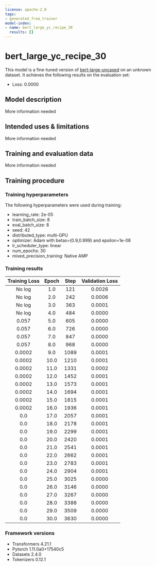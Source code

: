 ```yaml
---
license: apache-2.0
tags:
- generated_from_trainer
model-index:
- name: bert_large_yc_recipe_30
  results: []
---
```


<!-- This model card has been generated automatically according to the information the Trainer had access to. You
should probably proofread and complete it, then remove this comment. -->

# bert_large_yc_recipe_30

This model is a fine-tuned version of [bert-large-uncased](https://huggingface.co/bert-large-uncased) on an unknown dataset.
It achieves the following results on the evaluation set:
- Loss: 0.0000

## Model description

More information needed

## Intended uses & limitations

More information needed

## Training and evaluation data

More information needed

## Training procedure

### Training hyperparameters

The following hyperparameters were used during training:
- learning_rate: 2e-05
- train_batch_size: 8
- eval_batch_size: 8
- seed: 42
- distributed_type: multi-GPU
- optimizer: Adam with betas=(0.9,0.999) and epsilon=1e-08
- lr_scheduler_type: linear
- num_epochs: 30
- mixed_precision_training: Native AMP

### Training results

| Training Loss | Epoch | Step | Validation Loss |
|:-------------:|:-----:|:----:|:---------------:|
| No log        | 1.0   | 121  | 0.0026          |
| No log        | 2.0   | 242  | 0.0006          |
| No log        | 3.0   | 363  | 0.0001          |
| No log        | 4.0   | 484  | 0.0000          |
| 0.057         | 5.0   | 605  | 0.0000          |
| 0.057         | 6.0   | 726  | 0.0000          |
| 0.057         | 7.0   | 847  | 0.0000          |
| 0.057         | 8.0   | 968  | 0.0000          |
| 0.0002        | 9.0   | 1089 | 0.0001          |
| 0.0002        | 10.0  | 1210 | 0.0001          |
| 0.0002        | 11.0  | 1331 | 0.0002          |
| 0.0002        | 12.0  | 1452 | 0.0001          |
| 0.0002        | 13.0  | 1573 | 0.0001          |
| 0.0002        | 14.0  | 1694 | 0.0001          |
| 0.0002        | 15.0  | 1815 | 0.0001          |
| 0.0002        | 16.0  | 1936 | 0.0001          |
| 0.0           | 17.0  | 2057 | 0.0001          |
| 0.0           | 18.0  | 2178 | 0.0001          |
| 0.0           | 19.0  | 2299 | 0.0001          |
| 0.0           | 20.0  | 2420 | 0.0001          |
| 0.0           | 21.0  | 2541 | 0.0001          |
| 0.0           | 22.0  | 2662 | 0.0001          |
| 0.0           | 23.0  | 2783 | 0.0001          |
| 0.0           | 24.0  | 2904 | 0.0001          |
| 0.0           | 25.0  | 3025 | 0.0000          |
| 0.0           | 26.0  | 3146 | 0.0000          |
| 0.0           | 27.0  | 3267 | 0.0000          |
| 0.0           | 28.0  | 3388 | 0.0000          |
| 0.0           | 29.0  | 3509 | 0.0000          |
| 0.0           | 30.0  | 3630 | 0.0000          |


### Framework versions

- Transformers 4.21.1
- Pytorch 1.11.0a0+17540c5
- Datasets 2.4.0
- Tokenizers 0.12.1
